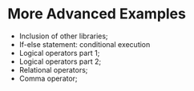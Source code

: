 # More Advanced Examples
- Inclusion of other libraries;
- If-else statement: conditional execution
- Logical operators part 1;
- Logical operators part 2;
- Relational operators;
- Comma operator;